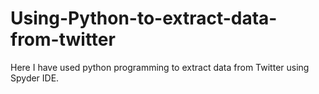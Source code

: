 # Using-Python-to-extract-data-from-twitter
Here I have used python programming to extract data from Twitter using Spyder IDE.
